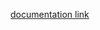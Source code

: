 [documentation link](https://docs.google.com/document/d/14R6avvze8qGOdxPwI8i5pLE3f9cJfLK59HZuK8n8xfg/edit?usp=sharing)